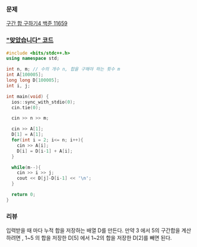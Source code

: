 ### 문제 

[구간 합 구하기4 백준 11659](https://www.acmicpc.net/problem/11659)


### ["맞았습니다" 코드](http://boj.kr/744b98ead0784585a9d40af0a8fc0ec0)

```c++
#include <bits/stdc++.h>
using namespace std;

int n, m; // 수의 개수 n, 합을 구해야 하는 횟수 m
int A[100005];
long long D[100005];
int i, j;

int main(void) {
  ios::sync_with_stdio(0);
  cin.tie(0);

  cin >> n >> m;

  cin >> A[1];
  D[1] = A[1];
  for(int i = 2; i<= n; i++){
    cin >> A[i];
    D[i] = D[i-1] + A[i];
  }

  while(m--){
    cin >> i >> j;
    cout << D[j]-D[i-1] << '\n';
  }

  return 0;
}
```

### 리뷰

입력받을 때 마다 누적 합을 저장하는 배열 D를 만든다. 
만약 3 에서 5의 구간합을 계산하려면 , 
1~5 의 합을 저장한 D[5] 에서 1~2의 합을 저장한 D[2]를 빼면 된다. 
